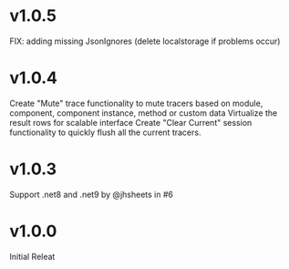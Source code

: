 # v1.0.5
FIX: adding missing JsonIgnores (delete localstorage if problems occur)
# v1.0.4
Create "Mute" trace functionality to mute tracers based on module, component, component instance, method or custom data
Virtualize the result rows for scalable interface
Create "Clear Current" session functionality to quickly flush all the current tracers.
# v1.0.3
Support .net8 and .net9 by @jhsheets in #6
# v1.0.0
Initial Releat
